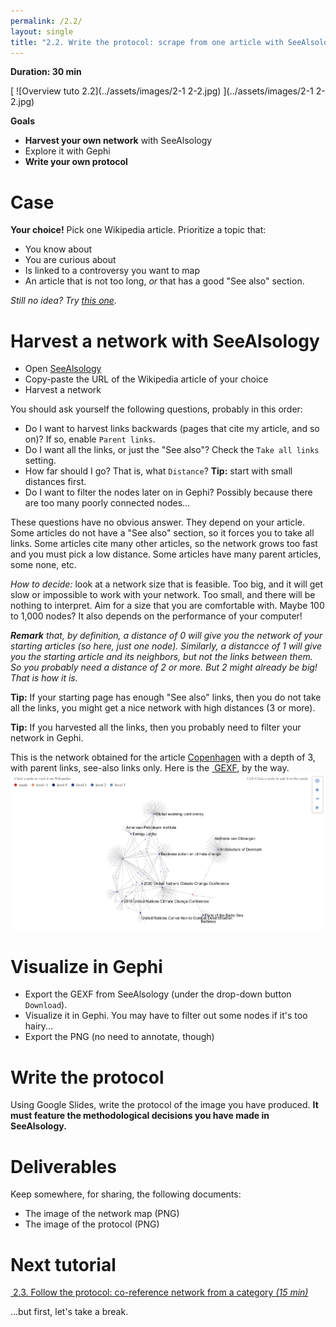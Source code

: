 ```yaml
---
permalink: /2.2/
layout: single
title: "2.2. Write the protocol: scrape from one article with SeeAlsology"
---
```


**Duration: 30 min**

[
	![Overview tuto 2.2](../assets/images/2-1 2-2.jpg)
](../assets/images/2-1 2-2.jpg)

**Goals**
* **Harvest your own network** with SeeAlsology
* Explore it with Gephi
* **Write your own protocol**

# Case

**Your choice!** Pick one Wikipedia article. Prioritize a topic that:
* You know about
* You are curious about
* Is linked to a controversy you want to map
* An article that is not too long, *or* that has a good "See also" section.

*Still no idea? Try [this one](https://en.wikipedia.org/wiki/Copenhagen).*

# Harvest a network with SeeAlsology

* Open [SeeAlsology](https://densitydesign.github.io/strumentalia-seealsology/)
* Copy-paste the URL of the Wikipedia article of your choice
* Harvest a network

You should ask yourself the following questions, probably in this order:
* Do I want to harvest links backwards (pages that cite my article, and so on)? If so, enable ```Parent links```.
* Do I want all the links, or just the "See also"? Check the ```Take all links``` setting.
* How far should I go? That is, what ```Distance```? **Tip:** start with small distances first.
* Do I want to filter the nodes later on in Gephi? Possibly because there are too many poorly connected nodes...

These questions have no obvious answer. They depend on your article. Some articles do not have a "See also" section, so it forces you to take all links. Some articles cite many other articles, so the network grows too fast and you must pick a low distance. Some articles have many parent articles, some none, etc.

*How to decide:* look at a network size that is feasible. Too big, and it will get slow or impossible to work with your network. Too small, and there will be nothing to interpret. Aim for a size that you are comfortable with. Maybe 100 to 1,000 nodes? It also depends on the performance of your computer!

***Remark** that, by definition, a distance of 0 will give you the network of your starting articles (so here, just one node). Similarly, a distancce of 1 will give you the starting article and its neighbors, but not the links between them. So you probably need a distance of 2 or more. But 2 might already be big! That is how it is.*

**Tip:** If your starting page has enough "See also" links, then you do not take all the links, you might get a nice network with high distances (3 or more).

**Tip:** If you harvested all the links, then you probably need to filter your network in Gephi.

This is the network obtained for the article [Copenhagen](https://en.wikipedia.org/wiki/Copenhagen) with a depth of 3, with parent links, see-also links only. Here is the [<i class="fas fa-file"></i>&nbsp;GEXF](../assets/data/2-2/see-also-copenhagen.gexf), by the way.
[
	![See also Copenhagen](../assets/images/2-2/see-also-copenhagen.png)
](../assets/images/2-2/see-also-copenhagen.png)

# Visualize in Gephi

* Export the GEXF from SeeAlsology (under the drop-down button ```Download```).
* Visualize it in Gephi. You may have to filter out some nodes if it's too hairy...
* Export the PNG (no need to annotate, though)

# Write the protocol

Using Google Slides, write the protocol of the image you have produced. **It must feature the methodological decisions you have made in SeeAlsology.**

# Deliverables

Keep somewhere, for sharing, the following documents:
* The image of the network map (PNG)
* The image of the protocol (PNG)

# Next tutorial

[<i class="fas fa-forward"></i>&nbsp;2.3. Follow the protocol: co-reference network from a category *(15 min)*](../2.3/)

...but first, let's take a break.